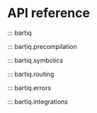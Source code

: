 # API reference

::: bartiq

::: bartiq.precompilation

::: bartiq.symbolics

::: bartiq.routing

::: bartiq.errors

::: bartiq.integrations
